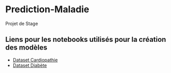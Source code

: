 # Prediction-Maladie
Projet de Stage

## Liens pour les notebooks utilisés pour la création des modèles

- [Dataset Cardiopathie](https://www.kaggle.com/ronitf/heart-disease-uci)
- [Dataset Diabète](https://www.kaggle.com/uciml/pima-indians-diabetes-database)
